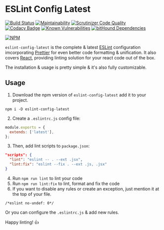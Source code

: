 # ESLint Config Latest
[![Build Status](https://scrutinizer-ci.com/g/kukiron/eslint-config-latest/badges/build.png?b=master)](https://scrutinizer-ci.com/g/kukiron/eslint-config-latest/build-status/master) [![Maintainability](https://api.codeclimate.com/v1/badges/5704eff87830bea705c1/maintainability)](https://codeclimate.com/github/kukiron/eslint-config-latest/maintainability) [![Scrutinizer Code Quality](https://scrutinizer-ci.com/g/kukiron/eslint-config-latest/badges/quality-score.png?b=master)](https://scrutinizer-ci.com/g/kukiron/eslint-config-latest/?branch=master) [![Codacy Badge](https://api.codacy.com/project/badge/Grade/57b06fda2c124a62b1ca7e2ecf2d73dd)](https://www.codacy.com/app/kukiron/eslint-config-latest?utm_source=github.com&amp;utm_medium=referral&amp;utm_content=kukiron/eslint-config-latest&amp;utm_campaign=Badge_Grade) [![Known Vulnerabilities](https://snyk.io/test/github/kukiron/eslint-config-latest/badge.svg)](https://snyk.io/test/github/kukiron/eslint-config-latest) [![bitHound Dependencies](https://www.bithound.io/github/kukiron/eslint-config-latest/badges/dependencies.svg)](https://www.bithound.io/github/kukiron/eslint-config-latest/master/dependencies/npm)

[![NPM](https://nodei.co/npm/eslint-config-latest.png)](https://nodei.co/npm/eslint-config-latest/)

`eslint-config-latest` is the complete & latest [ESLint](https://eslint.org/) configuration imcorporating [Prettier](https://github.com/prettier/prettier) for even better code formatting & unification. It also covers [React](https://github.com/facebook/react), providing linting solution for your react code out of the box.

The installation & usage is pretty simple & it's also fully customizable.

## Usage
1. Download the npm version of `eslint-config-latest` add it to your project.
```shell
npm i -D eslint-config-latest
```
2. Create a `.eslintrc.js` config file:
```javascript
module.exports = {
  extends: ['latest'],
};
```
3. Then, add lint scripts to `package.json`:
```json
"scripts": {
  "lint": "eslint -- . --ext .jsx",
  "lint:fix": "eslint --fix . --ext .js, .jsx"
}
```
4. Run `npm run lint` to lint your code
5. Run `npm run lint:fix` to lint, format and fix the code
6. If you want to disable any rules or create an exception, just mention it at the top of your file.
```shell
/*eslint no-undef: 0*/
```
Or you can configure the `.eslintrc.js` & add new rules.

Happy linting! 👍
